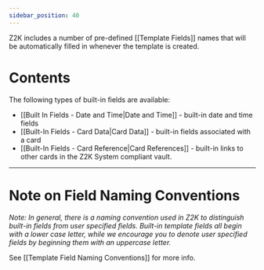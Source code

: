 ```yaml
---
sidebar_position: 40
---
```

Z2K includes a number of pre-defined [[Template Fields]] names that will be automatically filled in whenever the template is created.

# Contents
The following types of built-in fields are available:
- [[Built In Fields - Date and Time|Date and Time]] - built-in date and time fields
- [[Built-In Fields - Card Data|Card Data]] - built-in fields associated with a card
- [[Built-In Fields - Card Reference|Card References]] - built-in links to other cards in the Z2K System compliant vault.

---
# Note on Field Naming Conventions
*Note: In general, there is a naming convention used in Z2K to distinguish built-in fields from user specified fields. Built-in template fields all begin with a lower case letter, while we encourage you to denote user specified fields by beginning them with an uppercase letter.*

See [[Template Field Naming Conventions]] for more info. 
